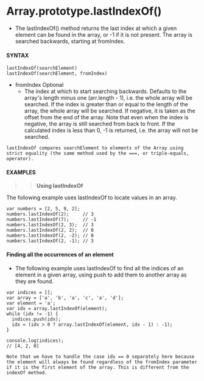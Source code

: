 # Array.prototype.lastIndexOf()

- The lastIndexOf() method returns the last index at which a given element can be found in the array, or -1 if it is not present. The array is searched backwards, starting at fromIndex.

#### **SYNTAX**

```
lastIndexOf(searchElement)
lastIndexOf(searchElement, fromIndex)
```

- fromIndex Optional
  - The index at which to start searching backwards. Defaults to the array's length minus one (arr.length - 1), i.e. the whole array will be searched. If the index is greater than or equal to the length of the array, the whole array will be searched. If negative, it is taken as the offset from the end of the array. Note that even when the index is negative, the array is still searched from back to front. If the calculated index is less than 0, -1 is returned, i.e. the array will not be searched.

`lastIndexOf compares searchElement to elements of the Array using strict equality (the same method used by the ===, or triple-equals, operator).`

#### **EXAMPLES**

> > **Using lastIndexOf**

The following example uses lastIndexOf to locate values in an array.

```
var numbers = [2, 5, 9, 2];
numbers.lastIndexOf(2);     // 3
numbers.lastIndexOf(7);     // -1
numbers.lastIndexOf(2, 3);  // 3
numbers.lastIndexOf(2, 2);  // 0
numbers.lastIndexOf(2, -2); // 0
numbers.lastIndexOf(2, -1); // 3
```

#### **Finding all the occurrences of an element**

- The following example uses lastIndexOf to find all the indices of an element in a given array, using push to add them to another array as they are found.

```
var indices = [];
var array = ['a', 'b', 'a', 'c', 'a', 'd'];
var element = 'a';
var idx = array.lastIndexOf(element);
while (idx != -1) {
  indices.push(idx);
  idx = (idx > 0 ? array.lastIndexOf(element, idx - 1) : -1);
}

console.log(indices);
// [4, 2, 0]

Note that we have to handle the case idx == 0 separately here because the element will always be found regardless of the fromIndex parameter if it is the first element of the array. This is different from the indexOf method.
```
